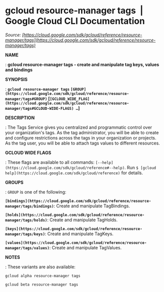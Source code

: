 # gcloud resource-manager tags  |  Google Cloud CLI Documentation

*Source: [https://cloud.google.com/sdk/gcloud/reference/resource-manager/tags](https://cloud.google.com/sdk/gcloud/reference/resource-manager/tags)*

**NAME**

: **gcloud resource-manager tags - create and manipulate tag keys, values and bindings**

**SYNOPSIS**

: **`gcloud resource-manager tags` `[GROUP](https://cloud.google.com/sdk/gcloud/reference/resource-manager/tags#GROUP)` [`[GCLOUD_WIDE_FLAG](https://cloud.google.com/sdk/gcloud/reference/resource-manager/tags#GCLOUD-WIDE-FLAGS) …`]**

**DESCRIPTION**

: The Tags Service gives you centralized and programmatic control over your
organization's tags. As the tag administrator, you will be able to create and
configure restrictions across the tags in your organization or projects. As the
tag user, you will be able to attach tags values to different resources.

**GCLOUD WIDE FLAGS**

: These flags are available to all commands: `[--help](https://cloud.google.com/sdk/gcloud/reference#--help)`.
Run `$ [gcloud help](https://cloud.google.com/sdk/gcloud/reference)` for details.

**GROUPS**

: ``GROUP`` is one of the following:

**`[bindings](https://cloud.google.com/sdk/gcloud/reference/resource-manager/tags/bindings)`**:
Create and manipulate TagBindings.

**`[holds](https://cloud.google.com/sdk/gcloud/reference/resource-manager/tags/holds)`**:
Create and manipulate TagHolds.

**`[keys](https://cloud.google.com/sdk/gcloud/reference/resource-manager/tags/keys)`**:
Create and manipulate TagKeys.

**`[values](https://cloud.google.com/sdk/gcloud/reference/resource-manager/tags/values)`**:
Create and manipulate TagValues.

**NOTES**

: These variants are also available:

```
gcloud alpha resource-manager tags
```

```
gcloud beta resource-manager tags
```